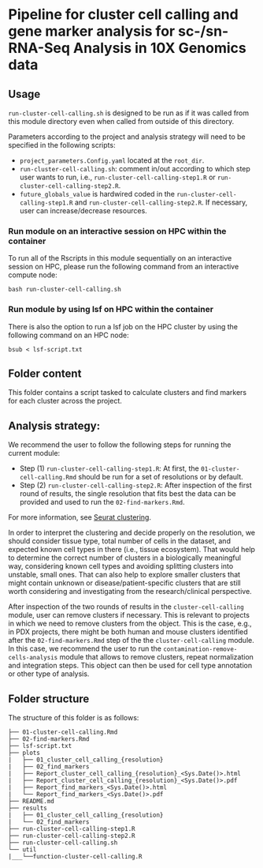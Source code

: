 # Pipeline for cluster cell calling and gene marker analysis for sc-/sn-RNA-Seq Analysis in 10X Genomics data

## Usage

`run-cluster-cell-calling.sh` is designed to be run as if it was called from this module directory even when called from outside of this directory.

Parameters according to the project and analysis strategy will need to be specified in the following scripts:
- `project_parameters.Config.yaml` located at the `root_dir`.
- `run-cluster-cell-calling.sh`: comment in/out according to which step user wants to run, i.e., `run-cluster-cell-calling-step1.R` or `run-cluster-cell-calling-step2.R`.
- `future_globals_value` is hardwired coded in the `run-cluster-cell-calling-step1.R` and `run-cluster-cell-calling-step2.R`. If necessary, user can increase/decrease resources.



### Run module on an interactive session on HPC within the container

To run all of the Rscripts in this module sequentially on an interactive session on HPC, please run the following command from an interactive compute node:

```
bash run-cluster-cell-calling.sh
```

### Run module by using lsf on HPC within the container

There is also the option to run a lsf job on the HPC cluster by using the following command on an HPC node:

```
bsub < lsf-script.txt
```

## Folder content
This folder contains a script tasked to calculate clusters and find markers for each cluster across the project.

## Analysis strategy:
We recommend the user to follow the following steps for running the current module:
- Step (1) `run-cluster-cell-calling-step1.R`: At first, the `01-cluster-cell-calling.Rmd` should be run for a set of resolutions or by default.
- Step (2) `run-cluster-cell-calling-step2.R`: After inspection of the first round of results, the single resolution that fits best the data can be provided and used to run the `02-find-markers.Rmd`.

For more information, see [Seurat clustering](https://satijalab.org/seurat/articles/pbmc3k_tutorial.html).

In order to interpret the clustering and decide properly on the resolution, we should consider tissue type, total number of cells in the dataset, and expected known cell types in there (i.e., tissue ecosystem). That would help to determine the correct number of clusters in a biologically meaningful way, considering known cell types and avoiding splitting clusters into unstable, small ones. That can also help to explore smaller clusters that might contain unknown or disease/patient-specific clusters that are still worth considering and investigating from the research/clinical perspective. 

After inspection of the two rounds of results in the `cluster-cell-calling` module, user can remove clusters if necessary. This is relevant to projects in which we need to remove clusters from the object. This is the case, e.g., in PDX projects, there might be both human and mouse clusters identified after the `02-find-markers.Rmd` step of the the `cluster-cell-calling` module. In this case, we recommend the user to run the `contamination-remove-cells-analysis` module that allows to remove clusters, repeat normalization and integration steps. This object can then be used for cell type annotation or other type of analysis.


## Folder structure 

The structure of this folder is as follows:

```
├── 01-cluster-cell-calling.Rmd
├── 02-find-markers.Rmd
├── lsf-script.txt
├── plots
|   ├── 01_cluster_cell_calling_{resolution}
|   ├── 02_find_markers
|   ├── Report_cluster_cell_calling_{resolution}_<Sys.Date()>.html
|   ├── Report_cluster_cell_calling_{resolution}_<Sys.Date()>.pdf
|   ├── Report_find_markers_<Sys.Date()>.html
|   └── Report_find_markers_<Sys.Date()>.pdf
├── README.md
├── results
|   ├── 01_cluster_cell_calling_{resolution}
|   └── 02_find_markers
├── run-cluster-cell-calling-step1.R
├── run-cluster-cell-calling-step2.R
├── run-cluster-cell-calling.sh
└── util
|___└──function-cluster-cell-calling.R
```

